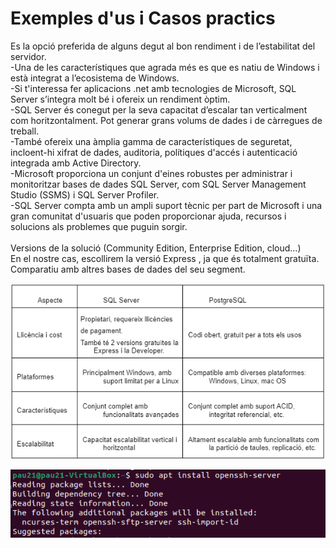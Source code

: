 # Exemples d'us i Casos practics
Es la opció preferida de alguns degut al bon rendiment i de l’estabilitat del servidor.
<br>
-Una de les característiques que agrada més es que es natiu de Windows i està integrat a l’ecosistema de Windows. <br>
-Si t'interessa fer aplicacions .net amb tecnologies de Microsoft, SQL Server s’integra molt bé i ofereix un rendiment òptim. <br>
-SQL Server és conegut per la seva capacitat d’escalar tan verticalment com horitzontalment. Pot generar grans volums de dades i de càrregues de treball. <br>
-També ofereix una àmplia gamma de característiques de seguretat, incloent-hi xifrat de dades, auditoria, polítiques d'accés i autenticació integrada amb Active Directory. <br>
-Microsoft proporciona un conjunt d'eines robustes per administrar i monitoritzar bases de dades SQL Server, com SQL Server Management Studio (SSMS) i SQL Server Profiler. <br>
-SQL Server compta amb un ampli suport tècnic per part de Microsoft i una gran comunitat d'usuaris que poden proporcionar ajuda, recursos i solucions als problemes que puguin sorgir. <br>
<br>
Versions de la solució (Community Edition, Enterprise Edition, cloud...) <br>
En el nostre cas, escollirem la versió Express , ja que és totalment gratuïta.
Comparatiu amb altres bases de dades del seu segment.

![Imatge_Taula](Imatges/Taula.png)


![Estoyhastaloshuevos](Imatges/a1.png)
